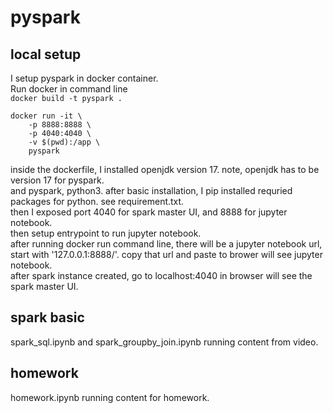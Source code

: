 # pyspark   
## local setup   
I setup pyspark in docker container.    
Run docker in command line   
```docker build -t pyspark .```   
```
docker run -it \
	-p 8888:8888 \
	-p 4040:4040 \
	-v $(pwd):/app \
	pyspark
```   

inside the dockerfile, I installed openjdk version 17. note, openjdk has to be version 17 for pyspark.    
and pyspark, python3. after basic installation, I pip installed requried packages for python. see requirement.txt.   
then I exposed port 4040 for spark master UI, and 8888 for jupyter notebook.   
then setup entrypoint to run jupyter notebook.   
after running docker run command line, there will be a jupyter notebook url, start with '127.0.0.1:8888/'. copy that url and paste to brower will see jupyter notebook.   
after spark instance created, go to localhost:4040 in browser will see the spark master UI.   

## spark basic
spark_sql.ipynb and spark_groupby_join.ipynb running content from video.   

## homework   
homework.ipynb running content for homework.   
